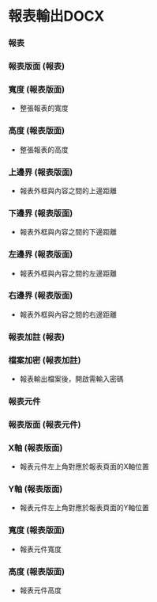 # 報表輸出DOCX

### <div id="report">報表</div>

### <div id="report_layout">報表版面 <path>(報表)</path></div>

### <div id="report_layout_width">寬度 <path>(報表版面)</path></div>
* 整張報表的寬度

### <div id="report_layout_height">高度 <path>(報表版面)</path></div>
* 整張報表的高度

### <div id="report_layout_margin_top">上邊界 <path>(報表版面)</path></div>
* 報表外框與內容之間的上邊距離

### <div id="report_layout_margin_bottom">下邊界 <path>(報表版面)</path></div>
* 報表外框與內容之間的下邊距離

### <div id="report_layout_margin_left">左邊界 <path>(報表版面)</path></div>
* 報表外框與內容之間的左邊距離

### <div id="report_layout_margin_right">右邊界 <path>(報表版面)</path></div>
* 報表外框與內容之間的右邊距離

### <div id="report_annotation">報表加註 <path>(報表)</path></div>

### <div id="report_annotation_file_encrypt">檔案加密 <path>(報表加註)</path></div>
* 報表輸出檔案後，開啟需輸入密碼

### <div id="reportobject">報表元件</div>

### <div id="reportobject_layout">報表版面 <path>(報表元件)</path></div>

### <div id="reportobject_layout_x">X軸 <path>(報表版面)</path></div>
* 報表元件左上角對應於報表頁面的X軸位置

### <div id="reportobject_layout_y">Y軸 <path>(報表版面)</path></div>
* 報表元件左上角對應於報表頁面的Y軸位置

### <div id="reportobject_layout_width">寬度 <path>(報表版面)</path></div>
* 報表元件寬度

### <div id="reportobject_layout_height">高度 <path>(報表版面)</path></div>
* 報表元件高度